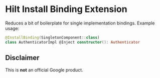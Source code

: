 # Hilt Install Binding Extension

Reduces a bit of boilerplate for single implementation bindings.
Example usage:
```kotlin
@InstallBinding(SingletonComponent::class)
class AuthenticatorImpl @Inject constructor(): Authenticator
```

## Disclaimer
This is **not** an official Google product.